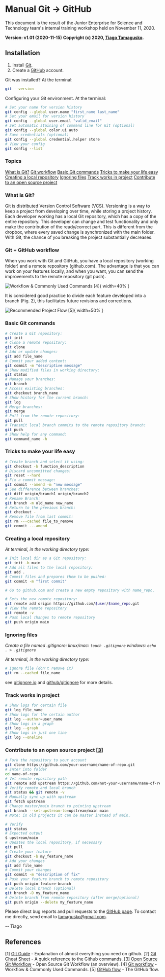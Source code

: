 # Manual Git &#8594; GitHub

This document is the result of the Junior Enterprise for Science and Technology team's internal training workshop held on November 11, 2020.

**Version: v1.01 (2020-11-15)**
**Copyright (c) 2020, [Tiago Tamagusko](https://github.com/tamagusko).**

## Installation

1. Install [Git](https://github.com/git-guides/install-git).
1. Create a [GitHub](https://docs.github.com/en/free-pro-team@latest/github/getting-started-with-github/signing-up-for-github) account.

Git was installed? At the terminal:

```bash
git --version
```

Configuring your Git environment. At the terminal:

```bash
# Set your name for version history
git config --global user.name "first_name last_name"
# Set your email for version history
git config --global user.email "valid_email"
# Set automatic staining of command line for Git (optional)
git config --global color.ui auto
# Save credentials (optional)
git config --global credential.helper store
# View your config
git config --list
```

### Topics

[What is Git?](#what-is-git)
[Git workflow](#git-github-workflow)
[Basic Git commands](#basic-git-commands)
[Tricks to make your life easy](#tricks-to-make-your-life-easy)
[Creating a local repository](#creating-a-local-repository)
[Ignoring files](#ignoring-files)
[Track works in project](#track-works-in-project)
[Contribute to an open source project](#contribute-to-an-open-source-project-3)

### What is Git?

Git is distributed Version Control Software (VCS). Versioning is a way to keep a project from developing over time, while storing a project history. Each developer working has a local Git repository, which has a copy of the entire repository. This developer can change and test functionality and only make the contribution of the ready/correct part. This is different from the dropbox, where every saved change is synchronized with the main folder. With Git, the chance of you breaking the project substantially decreases.

### Git + GitHub workflow

When you work with Git and GitHub, you have a local repository (working folder) and a remote repository (github.com). The advantage is that you can work on your features locally, and when you want, you can send the improvements to the remote repository (git push).

![Workflow & Commonly Used Commands [4]](fig/gitFlow.jpg){ width=40% }

It is considered good practice to divide each feature developed into a branch (Fig. 2), this facilitates future revisions and corrections.

![Recommended Project Flow [5]](fig/gitWorkflow.png){ width=50% }

### Basic Git commands

```bash
# Create a Git repository:
git init
# Clone a remote repository:
git clone
# Add or update changes:
git add file_name
# Commit your added content:
git commit -m "descriptive message"
# Show modified files in working directory:
git status
# Manage your branches:
git branch
# Access existing branches:
git checkout branch_name
# Show history for the current branch:
git log
# Merge branches:
git merge
# Pull from the remote repository:
git pull
# Transmit local branch commits to the remote repository branch:
git push
# Show help for any command:
git command_name -h
```

### Tricks to make your life easy

```bash
# Create branch and select it using:
git checkout -b function_description
# Discard uncommitted changes:
git reset --hard
# Fix a commit message:
git commit --amend -m "new message"
# See difference between branches:
git diff origin/branch1 origin/branch2
# Rename Branch:
git branch -m old_name new_name
# Return to the previous branch:
git checkout -
# Remove file from last commit:
git rm ---cached file_to_remove
git commit ---amend
```

### Creating a local repository

*At terminal, in the working directory type:*

```bash
# Init local dir as a Git repository:
git init -b main
# Add all files to the local repository:
git add .
# Commit files and prepares them to be pushed:
git commit -m "first commit"

# Go to github.com and create a new empty repository with name_repo.

# Sets the new remote repository:
git remote add origin https://github.com/$user/$name_repo.git
# View the remote repository
git remote -v
# Push local changes to remote repository
git push origin main
```

### Ignoring files

*Create a file named .gitignore:*
*linux/mac: `touch .gitignore`
windows: `echo . > .gitignore`*

*At terminal, in the working directory type:*

```bash
# ignore file (don't remove it)
git rm --cached file_name
```

see [gitignore.io](https://www.gitignore.io/) and [github/gitignore](https://github.com/github/gitignore) for more details.

### Track works in project

```bash
# Show logs for certain file
git log file_name
# Show logs for the certain author
git log --author=user_name
# Show logs in a graph
git log --graph
# Show logs in just one line
git log --oneline
```

### Contribute to an open source project [[3]](https://dev.to/adamreidelbach/open-source-git-workflow-an-overview-2oo2)

```bash
# Fork the repository to your account
git clone https://github.com/your-username/name-of-repo.git
# Enter into folder
cd name-of-repo
# Vet remote repository path
git remote add upstream https://github.com/not-your-username/name-of-repo.git
# Verify remote and local branch
git status && git remote -v
# Manually sync up with upstream
git fetch upstream
# Change master/main branch to pointing upstream
git branch --set-upstream-to=upstream/main main
# Note: in old projects it can be master instead of main.

# Verify
git status
# Expected output
$ upstream/main
# Updates the local repository, if necessary
git pull
# Create your feature
git checkout -b my_feature_name
# Add your changes
git add file_name
# Commit your changes
git commit -m "description of fix"
# Push your feature branch to remote repository
git push origin feature-branch
# Delete local branch (optional)
git branch -D my_feature_name
# Delete branch from remote repository (after merge/optional)
git push origin --delete my_feature_name
```

Please direct bug reports and pull requests to the [GitHub page](https://github.com/tamagusko/workshop-git). To contact me directly, send email to tamagusko@gmail.com.

-- Tiago

## References

[1] [Git Guide](https://github.com/git-guides/) - Explanation of almost everything you need on github.
[2] [Git Cheat Sheet](https://education.github.com/git-cheat-sheet-education.pdf) - A quick reference to the Github commands.
[3] [Open Source Git Workflow](https://dev.to/adamreidelbach/open-source-git-workflow-an-overview-2oo2) - Open Source Git Workflow (an overview).
[4] [Git workflow](https://dev.to/mollynem/git-github--workflow-fundamentals-5496) - Workflow & Commonly Used Commands.
[5] [GitHub flow](https://github.com/SvanBoxel/release-based-workflow/issues/1) - The GitHub flow.
